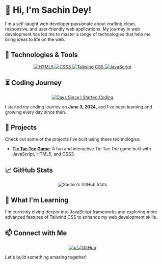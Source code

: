 # 👋 Hi, I'm Sachin Dey!

I'm a self-taught web developer passionate about crafting clean, responsive, and user-friendly web applications. My journey in web development has led me to master a range of technologies that help me bring ideas to life on the web.

## 🚀 Technologies & Tools

<p align="center">
<a href="https://developer.mozilla.org/en-US/docs/Web/HTML"> 
  <img src="https://img.shields.io/badge/HTML5-E34F26?style=for-the-badge&logo=html5&logoColor=white" href="https://developer.mozilla.org/en-US/docs/Web/HTML" alt="HTML5" /> </a>
  <a href="https://developer.mozilla.org/en-US/docs/Web/CSS"> 
  <img src="https://img.shields.io/badge/CSS3-1572B6?style=for-the-badge&logo=css3&logoColor=white"  alt="CSS3" />
  </a>
  
  <a href="https://tailwindcss.com/">
  <img src="https://img.shields.io/badge/Tailwind_CSS-38B2AC?style=for-the-badge&logo=tailwind-css&logoColor=white"  alt="Tailwind CSS" />
  </a>
  <a href="https://developer.mozilla.org/en-US/docs/Web/JavaScript"> 
  <img src="https://img.shields.io/badge/JavaScript-F7DF1E?style=for-the-badge&logo=javascript&logoColor=black"  alt="JavaScript" />
  </a>
</p>

## ⏳ Coding Journey

<p align="center" >
  
<a href="https://cc-tsc.netlify.app/" >
<img src="https://img.shields.io/badge/Days%20since%20I%20started%20coding-__DAYS__-brightgreen?style=for-the-badge"  alt="Days Since I Started Coding" />
</a> 
</p>

I started my coding journey on **June 3, 2024**, and I've been learning and growing every day since then.


## 🎯 Projects

Check out some of the projects I've built using these technologies:

- **[Tic Tac Toe Game](https://github.com/thesachindey/tictactoe)**: A fun and interactive Tic Tac Toe game built with JavaScript, HTML5, and CSS3.
  
## 📈 GitHub Stats

<p align="center">
  <img src="https://github-readme-stats.vercel.app/api?username=thesachindey&show_icons=true&theme=radical" alt="Sachin's GitHub Stats" />
</p>

## 🌱 What I'm Learning

I'm currently diving deeper into JavaScript frameworks and exploring more advanced features of Tailwind CSS to enhance my web development skills.

## 📫 Connect with Me

<p align="center">
  <a href="https://www.x.com/itsSachinDey">
    <img src="https://img.shields.io/badge/x-E4405F?style=for-the-badge&logo=x&logoColor=white" alt="x" />
  </a>
  <a href="https://github.com/thesachindey">
    <img src="https://img.shields.io/badge/GitHub-181717?style=for-the-badge&logo=github&logoColor=white" alt="GitHub" />
  </a>
</p>

Let's build something amazing together!
 



<!---
Thesachindey/Thesachindey is a ✨ special ✨ repository because its `README.md` (this file) appears on your GitHub profile.
You can click the Preview link to take a look at your changes.
--->
